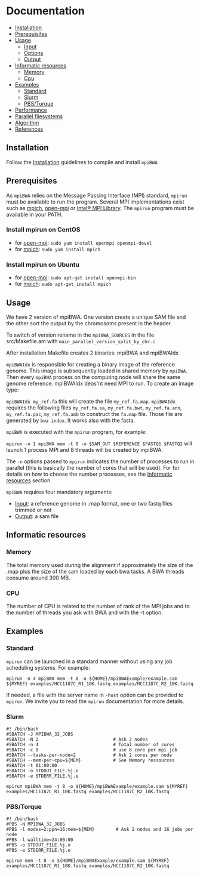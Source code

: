 # Documentation

* [Installation](#installation)
* [Prerequisites](#prerequisites)
* [Usage](#usage)
    * [Input](#input)
    * [Options](#options)
    * [Output](#output)
* [Informatic resources](#informatic-resources)
    * [Memory](#memory)
    * [Cpu](#cpu)
* [Examples](#examples)
    * [Standard](#standard)
    * [Slurm](#slurm)
    * [PBS/Torque](#pbstorque)
* [Performance](#performance)
* [Parallel filesystems](#parallel-filesystems)
* [Algorithm](#algorithm)
* [References](#references)


## Installation

Follow the [Installation](INSTALL.md) guidelines to compile and install `mpiBWA`.

## Prerequisites

As `mpiBWA` relies on the Message Passing Interface (MPI) standard, `mpirun` must be available to run the program. Several MPI implementations exist
such as [mpich](https://www.mpich.org/), [open-mpi](https://www.open-mpi.org/) or [Intel® MPI Library](https://software.intel.com/en-us/mpi-library). The `mpirun` program must be available in your PATH.

### Install mpirun on CentOS

* for [open-mpi](https://www.open-mpi.org/): `sudo yum install openmpi openmpi-devel`
* for [mpich](https://www.mpich.org/): `sudo yum install mpich`

### Install mpirun on Ubuntu

* for [open-mpi](https://www.open-mpi.org/): `sudo apt-get install openmpi-bin`
* for [mpich](https://www.mpich.org/): `sudo apt-get install mpich`

## Usage

We have 2 version of mpiBWA. One version create a unique SAM file and the other sort the output by the chromosoms present in the header. 

To switch of version rename in the `mpiBWA_SOURCES` in the file src/Makefile.am with `main_parallel_version_split_by_chr.c`

After installation Makefile creates 2 binaries: mpiBWA and mpiBWAIdx

`mpiBWAIdx` is responsible for creating a binary image of the reference genome. This image is subsequently loaded in shared memory by `mpiBWA`. Then every `mpiBWA` process on the computing node will share the same genome reference. mpiBWAIdx deos'nt need MPI to run. To create an image type:

`mpiBWAIdx my_ref.fa` this will create the file `my_ref.fa.map`. `mpiBWAIdx` requires the following files `my_ref.fa.sa`, `my_ref.fa.bwt`, `my_ref.fa.ann`, `my_ref.fa.pac`, `my_ref.fa.amb` to construct the `fa.map` file. Those file are generated by `bwa index`. It works also with the fasta.  

`mpiBWA` is executed with the `mpirun` program, for example:

`mpirun -n 1 mpiBWA mem -t 8 -o $SAM_OUT $REFERENCE $FASTQ1 $FASTQ2` will launch 1 process MPI and 8 threads will be created by mpiBWA.

The `-n` options passed to `mpirun` indicates the number of processes to run in parallel (this is basically the number of cores that will be used). For for details on how to choose the number processes, see the [Informatic resources](#informatic-resources) section.

`mpiBWA` requires four mandatory arguments:

* [Input](#input): a reference genome in .map format, one or two fastq files trimmed or not 
* [Output](#output): a sam file 

## Informatic resources

### Memory

The total memory used during the alignment if approximately the size of the .map plus the size of the sam loaded by each bwa tasks. A BWA threads consume around 300 MB.
 
### CPU 

The number of CPU is related to the number of rank of the MPI jobs and to the number of threads you ask with BWA and with the -t option.

## Examples

### Standard

`mpirun` can be launched in a standard manner without using any job scheduling systems. For example:

`mpirun -n 4 mpiBWA mem -t 8 -o ${HOME}/mpiBWAExample/example.sam ${MYREF} examples/HCC1187C_R1_10K.fastq examples/HCC1187C_R2_10K.fastq `

If needed, a file with the server name in `-host` option can be provided to `mpirun`. We invite you to read the `mpirun` documentation for more details.


### Slurm

```shell
#! /bin/bash
#SBATCH -J MPIBWA_32_JOBS
#SBATCH -N 2                            # Ask 2 nodes
#SBATCH -n 4                            # Total number of cores
#SBATCH -c 8                            # use 8 core per mpi job
#SBATCH --tasks-per-node=2              # Ask 2 cores per node
#SBATCH --mem-per-cpu=${MEM}            # See Memory ressources
#SBATCH -t 01:00:00
#SBATCH -o STDOUT_FILE.%j.o
#SBATCH -e STDERR_FILE.%j.e

mpirun mpiBWA mem -t 8 -o ${HOME}/mpiBWAExample/example.sam ${MYREF} examples/HCC1187C_R1_10K.fastq examples/HCC1187C_R2_10K.fastq

```

### PBS/Torque

```shell
#! /bin/bash
#PBS -N MPIBWA_32_JOBS
#PBS -l nodes=2:ppn=16:mem=${MEM}        # Ask 2 nodes and 16 jobs per node
#PBS -l walltime=24:00:00
#PBS -o STDOUT_FILE.%j.o
#PBS -e STDERR_FILE.%j.e

mpirun mem -t 8 -o ${HOME}/mpiBWAExample/example.sam ${MYREF} examples/HCC1187C_R1_10K.fastq examples/HCC1187C_R2_10K.fastq

```








